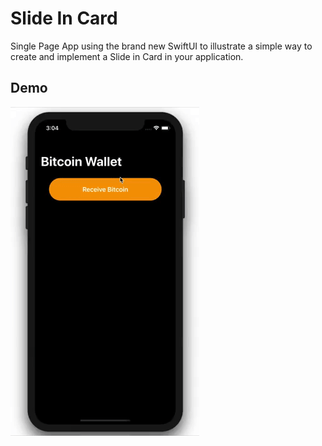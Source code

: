 # Slide In Card
Single Page App using the brand new SwiftUI to illustrate a simple way to create and implement a Slide in Card in your application.

## Demo

![](Documentation/images/new_simulation.gif)
